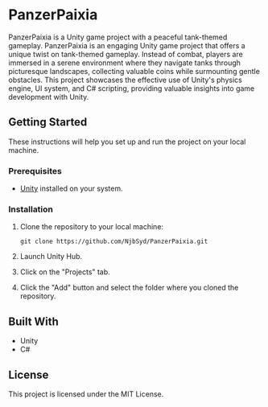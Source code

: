 # PanzerPaixia

PanzerPaixia is a Unity game project with a peaceful tank-themed gameplay. PanzerPaixia is an engaging Unity game project that offers a unique twist on tank-themed gameplay. Instead of combat, players are immersed in a serene environment where they navigate tanks through picturesque landscapes, collecting valuable coins while surmounting gentle obstacles. This project showcases the effective use of Unity's physics engine, UI system, and C# scripting, providing valuable insights into game development with Unity.

## Getting Started

These instructions will help you set up and run the project on your local machine.

### Prerequisites

- [Unity](https://unity.com) installed on your system.

### Installation

1. Clone the repository to your local machine:

   ```
   git clone https://github.com/NjbSyd/PanzerPaixia.git
   ```

2. Launch Unity Hub.
3. Click on the "Projects" tab.
4. Click the "Add" button and select the folder where you cloned the repository.

## Built With

- Unity
- C#

## License

This project is licensed under the MIT License.
